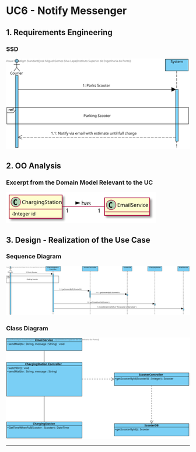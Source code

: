 # UC6 - Notify Messenger

## 1. Requirements Engineering

### SSD
![NotifyCourier.svg](NotifyCourier.svg)

## 2. OO Analysis

### Excerpt from the Domain Model Relevant to the UC

![MD.svg](MD.svg)

## 3. Design - Realization of the Use Case

### Sequence Diagram

![SD.svg](SD.svg)

### Class Diagram

![CD.svg](CD.svg)

---
